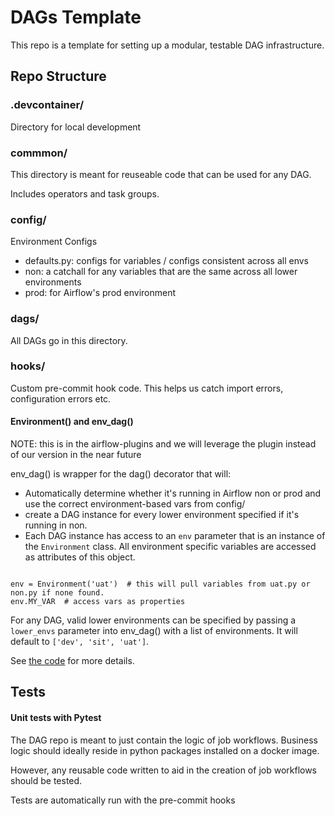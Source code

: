 # DAGs Template
This repo is a template for setting up a modular, testable DAG infrastructure.

## Repo Structure

### .devcontainer/
Directory for local development

### commmon/

This directory is meant for reuseable code that can be used for any DAG.

Includes operators and task groups.

### config/

Environment Configs
- defaults.py: configs for variables / configs consistent across all envs
- non: a catchall for any variables that are the same across all lower environments
- prod: for Airflow's prod environment

### dags/

All DAGs go in this directory.

### hooks/
Custom pre-commit hook code. This helps us catch import errors, configuration errors etc.

#### Environment() and env_dag()

NOTE: this is in the airflow-plugins and we will leverage the plugin instead of our version in the near future

env_dag() is wrapper for the dag() decorator that will:

- Automatically determine whether it's running in Airflow non or prod and use the correct environment-based vars from config/
- create a DAG instance for every lower environment specified if it's running in non.
- Each DAG instance has access to an `env` parameter that is an instance of the `Environment` class. All environment specific variables are accessed as attributes of this object.

```

env = Environment('uat')  # this will pull variables from uat.py or non.py if none found.
env.MY_VAR  # access vars as properties
```

For any DAG, valid lower environments can be specified by passing a `lower_envs` parameter into env_dag() with a list of environments. It will default to `['dev', 'sit', 'uat']`.

See [the code](plugins/dag_wrapper/environment.py) for more details.

## Tests

#### Unit tests with Pytest

The DAG repo is meant to just contain the logic of job workflows. Business logic should ideally reside in python packages installed on a docker image.

However, any reusable code written to aid in the creation of job workflows should be tested.

Tests are automatically run with the pre-commit hooks
